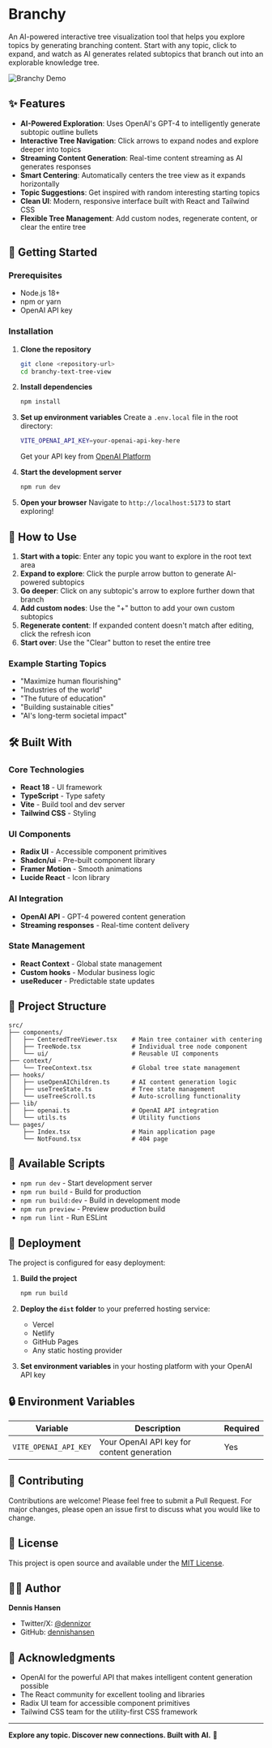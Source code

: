 # Branchy

An AI-powered interactive tree visualization tool that helps you explore topics by generating branching content. Start with any topic, click to expand, and watch as AI generates related subtopics that branch out into an explorable knowledge tree.

![Branchy Demo](https://img.shields.io/badge/Live%20Demo-Visit%20Branchy-blue?style=for-the-badge)

## ✨ Features

- **AI-Powered Exploration**: Uses OpenAI's GPT-4 to intelligently generate subtopic outline bullets
- **Interactive Tree Navigation**: Click arrows to expand nodes and explore deeper into topics
- **Streaming Content Generation**: Real-time content streaming as AI generates responses
- **Smart Centering**: Automatically centers the tree view as it expands horizontally
- **Topic Suggestions**: Get inspired with random interesting starting topics
- **Clean UI**: Modern, responsive interface built with React and Tailwind CSS
- **Flexible Tree Management**: Add custom nodes, regenerate content, or clear the entire tree

## 🚀 Getting Started

### Prerequisites

- Node.js 18+
- npm or yarn
- OpenAI API key

### Installation

1. **Clone the repository**

   ```bash
   git clone <repository-url>
   cd branchy-text-tree-view
   ```

2. **Install dependencies**

   ```bash
   npm install
   ```

3. **Set up environment variables**
   Create a `.env.local` file in the root directory:

   ```bash
   VITE_OPENAI_API_KEY=your-openai-api-key-here
   ```

   Get your API key from [OpenAI Platform](https://platform.openai.com/api-keys)

4. **Start the development server**

   ```bash
   npm run dev
   ```

5. **Open your browser**
   Navigate to `http://localhost:5173` to start exploring!

## 🎯 How to Use

1. **Start with a topic**: Enter any topic you want to explore in the root text area
2. **Expand to explore**: Click the purple arrow button to generate AI-powered subtopics
3. **Go deeper**: Click on any subtopic's arrow to explore further down that branch
4. **Add custom nodes**: Use the "+" button to add your own custom subtopics
5. **Regenerate content**: If expanded content doesn't match after editing, click the refresh icon
6. **Start over**: Use the "Clear" button to reset the entire tree

### Example Starting Topics

- "Maximize human flourishing"
- "Industries of the world"
- "The future of education"
- "Building sustainable cities"
- "AI's long-term societal impact"

## 🛠️ Built With

### Core Technologies

- **React 18** - UI framework
- **TypeScript** - Type safety
- **Vite** - Build tool and dev server
- **Tailwind CSS** - Styling

### UI Components

- **Radix UI** - Accessible component primitives
- **Shadcn/ui** - Pre-built component library
- **Framer Motion** - Smooth animations
- **Lucide React** - Icon library

### AI Integration

- **OpenAI API** - GPT-4 powered content generation
- **Streaming responses** - Real-time content delivery

### State Management

- **React Context** - Global state management
- **Custom hooks** - Modular business logic
- **useReducer** - Predictable state updates

## 📁 Project Structure

```
src/
├── components/
│   ├── CenteredTreeViewer.tsx    # Main tree container with centering
│   ├── TreeNode.tsx              # Individual tree node component
│   └── ui/                       # Reusable UI components
├── context/
│   └── TreeContext.tsx           # Global tree state management
├── hooks/
│   ├── useOpenAIChildren.ts      # AI content generation logic
│   ├── useTreeState.ts           # Tree state management
│   └── useTreeScroll.ts          # Auto-scrolling functionality
├── lib/
│   ├── openai.ts                 # OpenAI API integration
│   └── utils.ts                  # Utility functions
└── pages/
    ├── Index.tsx                 # Main application page
    └── NotFound.tsx              # 404 page
```

## 🔧 Available Scripts

- `npm run dev` - Start development server
- `npm run build` - Build for production
- `npm run build:dev` - Build in development mode
- `npm run preview` - Preview production build
- `npm run lint` - Run ESLint

## 🚀 Deployment

The project is configured for easy deployment:

1. **Build the project**

   ```bash
   npm run build
   ```

2. **Deploy the `dist` folder** to your preferred hosting service:

   - Vercel
   - Netlify
   - GitHub Pages
   - Any static hosting provider

3. **Set environment variables** in your hosting platform with your OpenAI API key

## 🔒 Environment Variables

| Variable              | Description                                | Required |
| --------------------- | ------------------------------------------ | -------- |
| `VITE_OPENAI_API_KEY` | Your OpenAI API key for content generation | Yes      |

## 🤝 Contributing

Contributions are welcome! Please feel free to submit a Pull Request. For major changes, please open an issue first to discuss what you would like to change.

## 📄 License

This project is open source and available under the [MIT License](LICENSE).

## 👨‍💻 Author

**Dennis Hansen**

- Twitter/X: [@dennizor](https://x.com/dennizor)
- GitHub: [dennishansen](https://github.com/dennishansen)

## 🙏 Acknowledgments

- OpenAI for the powerful API that makes intelligent content generation possible
- The React community for excellent tooling and libraries
- Radix UI team for accessible component primitives
- Tailwind CSS team for the utility-first CSS framework

---

**Explore any topic. Discover new connections. Built with AI.** 🌳
